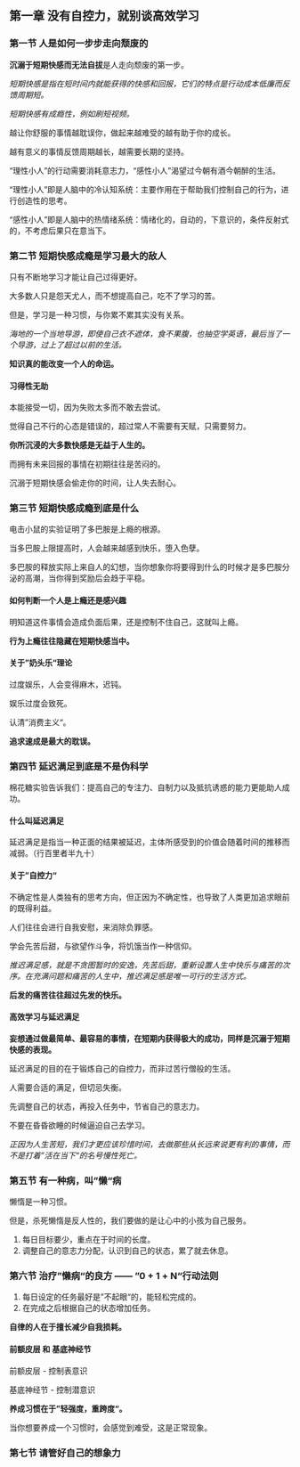 ## 第一章 没有自控力，就别谈高效学习

### 第一节 人是如何一步步走向颓废的

**沉溺于短期快感而无法自拔**是人走向颓废的第一步。

*短期快感是指在短时间内就能获得的快感和回报，它们的特点是行动成本低廉而反馈周期短。*

*短期快感有成瘾性，例如刷短视频。*

越让你舒服的事情越耽误你，做起来越难受的越有助于你的成长。

越有意义的事情反馈周期越长，越需要长期的坚持。

“理性小人”的行动需要消耗意志力，“感性小人”渴望过今朝有酒今朝醉的生活。

“理性小人”即是人脑中的冷认知系统：主要作用在于帮助我们控制自己的行为，进行创造性的思考。

“感性小人”即是人脑中的热情绪系统：情绪化的，自动的，下意识的，条件反射式的，不考虑后果只在意当下。

### 第二节 短期快感成瘾是学习最大的敌人

只有不断地学习才能让自己过得更好。

大多数人只是怨天尤人，而不想提高自己，吃不了学习的苦。

但是，学习是一种习惯，与你累不累其实没有关系。

*海地的一个当地导游，即使自己衣不遮体，食不果腹，也抽空学英语，最后当了一个导游，过上了超过以前的生活。*

**知识真的能改变一个人的命运。**

#### 习得性无助

本能接受一切，因为失败太多而不敢去尝试。

觉得自己不行的心态是错误的，超过常人不需要有天赋，只需要努力。

**你所沉浸的大多数快感是无益于人生的。**

而拥有未来回报的事情在初期往往是苦闷的。

沉溺于短期快感会偷走你的时间，让人失去耐心。

### 第三节 短期快感成瘾到底是什么

电击小鼠的实验证明了多巴胺是上瘾的根源。

当多巴胺上限提高时，人会越来越感到快乐，堕入色孽。

多巴胺的释放实际上来自人的幻想，当你想象你将要得到什么的时候才是多巴胺分泌的高潮，当你得到奖励后会趋于平稳。

#### 如何判断一个人是上瘾还是感兴趣

明知道这件事情会造成负面后果，还是控制不住自己，这就叫上瘾。

**行为上瘾往往隐藏在短期快感当中。**

#### 关于”奶头乐“理论

过度娱乐，人会变得麻木，迟钝。

娱乐过度会致死。

认清”消费主义“。

**追求速成是最大的耽误。**

### 第四节 延迟满足到底是不是伪科学

棉花糖实验告诉我们：提高自己的专注力、自制力以及抵抗诱惑的能力更能助人成功。

#### 什么叫**延迟满足**

延迟满足是指当一种正面的结果被延迟，主体所感受到的价值会随着时间的推移而减弱。（行百里者半九十）

#### 关于”自控力“

不确定性是人类独有的思考方向，但正因为不确定性，也导致了人类更加追求眼前的既得利益。

人们往往会进行自我安慰，来消除负罪感。

学会先苦后甜，与欲望作斗争，将饥饿当作一种信仰。

*推迟满足感，就是不贪图暂时的安逸，先苦后甜，重新设置人生中快乐与痛苦的次序。在充满问题和痛苦的人生中，推迟满足感是唯一可行的生活方式。*

**后发的痛苦往往超过先发的快乐。**

#### 高效学习与延迟满足

**妄想通过做最简单、最容易的事情，在短期内获得极大的成功，同样是沉溺于短期快感的表现。**

延迟满足的目的在于锻炼自己的自控力，而非过苦行僧般的生活。

人需要合适的满足，但切忌失衡。

先调整自己的状态，再投入任务中，节省自己的意志力。

不要在昏昏欲睡的时候逼迫自己去学习。

*正因为人生苦短，我们才更应该珍惜时间，去做那些从长远来说更有利的事情，而不是打着”活在当下“的名号慢性死亡。*

### 第五节 有一种病，叫”懒“病

懒惰是一种习惯。

但是，杀死懒惰是反人性的，我们要做的是让心中的小孩为自己服务。

1. 每日目标要少，重点在于时间的长度。
2. 调整自己的意志力分配，认识到自己的状态，累了就去休息。

### 第六节 治疗”懒病“的良方 —— ”0 + 1 + N“行动法则

1. 每日设定的任务最好是”不起眼“的，能轻松完成的。
2. 在完成之后根据自己的状态增加任务。

**自律的人在于擅长减少自我损耗。**

#### 前额皮层 和 基底神经节

前额皮层 - 控制表意识

基底神经节 - 控制潜意识

**养成习惯在于”轻强度，重跨度“。**

当你想要养成一个习惯时，会感觉到难受，这是正常现象。

### 第七节 请管好自己的想象力


